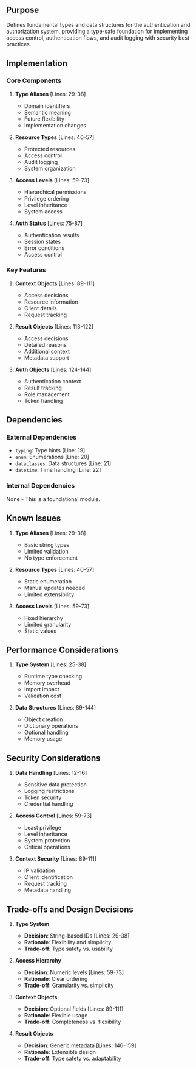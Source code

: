 ## Purpose

Defines fundamental types and data structures for the authentication and authorization system, providing a type-safe foundation for implementing access control, authentication flows, and audit logging with security best practices.

## Implementation

### Core Components

1. **Type Aliases** [Lines: 29-38]

   - Domain identifiers
   - Semantic meaning
   - Future flexibility
   - Implementation changes

2. **Resource Types** [Lines: 40-57]

   - Protected resources
   - Access control
   - Audit logging
   - System organization

3. **Access Levels** [Lines: 59-73]

   - Hierarchical permissions
   - Privilege ordering
   - Level inheritance
   - System access

4. **Auth Status** [Lines: 75-87]
   - Authentication results
   - Session states
   - Error conditions
   - Access control

### Key Features

1. **Context Objects** [Lines: 89-111]

   - Access decisions
   - Resource information
   - Client details
   - Request tracking

2. **Result Objects** [Lines: 113-122]

   - Access decisions
   - Detailed reasons
   - Additional context
   - Metadata support

3. **Auth Objects** [Lines: 124-144]
   - Authentication context
   - Result tracking
   - Role management
   - Token handling

## Dependencies

### External Dependencies

- `typing`: Type hints [Line: 19]
- `enum`: Enumerations [Line: 20]
- `dataclasses`: Data structures [Line: 21]
- `datetime`: Time handling [Line: 22]

### Internal Dependencies

None - This is a foundational module.

## Known Issues

1. **Type Aliases** [Lines: 29-38]

   - Basic string types
   - Limited validation
   - No type enforcement

2. **Resource Types** [Lines: 40-57]

   - Static enumeration
   - Manual updates needed
   - Limited extensibility

3. **Access Levels** [Lines: 59-73]
   - Fixed hierarchy
   - Limited granularity
   - Static values

## Performance Considerations

1. **Type System** [Lines: 25-38]

   - Runtime type checking
   - Memory overhead
   - Import impact
   - Validation cost

2. **Data Structures** [Lines: 89-144]
   - Object creation
   - Dictionary operations
   - Optional handling
   - Memory usage

## Security Considerations

1. **Data Handling** [Lines: 12-16]

   - Sensitive data protection
   - Logging restrictions
   - Token security
   - Credential handling

2. **Access Control** [Lines: 59-73]

   - Least privilege
   - Level inheritance
   - System protection
   - Critical operations

3. **Context Security** [Lines: 89-111]
   - IP validation
   - Client identification
   - Request tracking
   - Metadata handling

## Trade-offs and Design Decisions

1. **Type System**

   - **Decision**: String-based IDs [Lines: 29-38]
   - **Rationale**: Flexibility and simplicity
   - **Trade-off**: Type safety vs. usability

2. **Access Hierarchy**

   - **Decision**: Numeric levels [Lines: 59-73]
   - **Rationale**: Clear ordering
   - **Trade-off**: Granularity vs. simplicity

3. **Context Objects**

   - **Decision**: Optional fields [Lines: 89-111]
   - **Rationale**: Flexible usage
   - **Trade-off**: Completeness vs. flexibility

4. **Result Objects**
   - **Decision**: Generic metadata [Lines: 146-159]
   - **Rationale**: Extensible design
   - **Trade-off**: Type safety vs. adaptability
